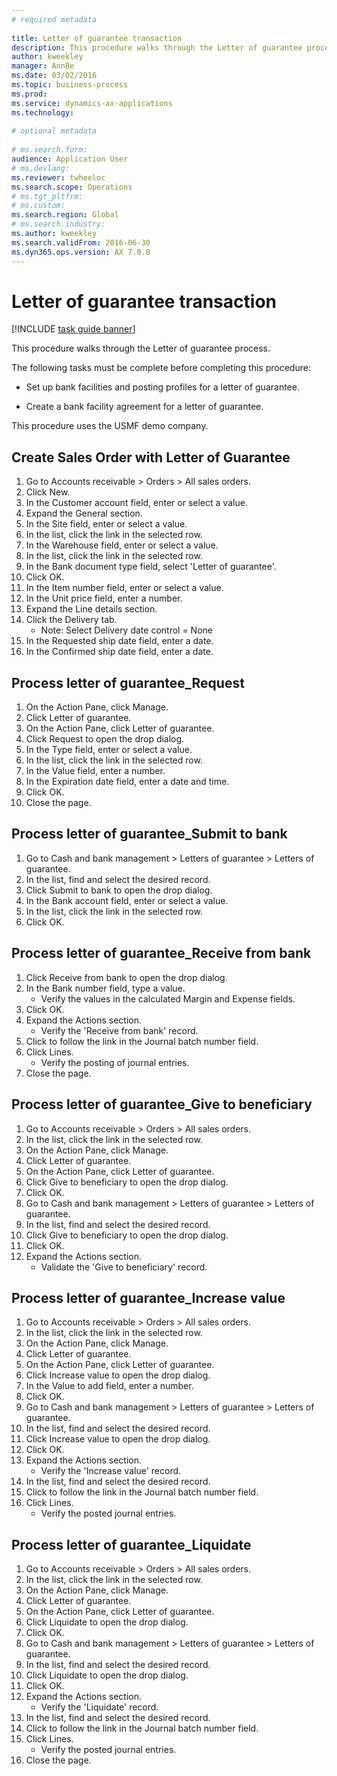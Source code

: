 ```yaml
--- 
# required metadata 
 
title: Letter of guarantee transaction
description: This procedure walks through the Letter of guarantee process. 
author: kweekley
manager: AnnBe 
ms.date: 03/02/2016
ms.topic: business-process 
ms.prod:  
ms.service: dynamics-ax-applications 
ms.technology:  
 
# optional metadata 
 
# ms.search.form:   
audience: Application User 
# ms.devlang:  
ms.reviewer: twheeloc
ms.search.scope: Operations 
# ms.tgt_pltfrm:  
# ms.custom:  
ms.search.region: Global
# ms.search.industry: 
ms.author: kweekley
ms.search.validFrom: 2016-06-30 
ms.dyn365.ops.version: AX 7.0.0 
---
```

# Letter of guarantee transaction

[!INCLUDE [task guide banner](../../includes/task-guide-banner.md)]

This procedure walks through the Letter of guarantee process.



The following tasks must be complete before completing this procedure:

- Set up bank facilities and posting profiles for a letter of guarantee.

- Create a bank facility agreement for a letter of guarantee.



This procedure uses the USMF demo company.


## Create Sales Order with Letter of Guarantee
1. Go to Accounts receivable > Orders > All sales orders.
2. Click New.
3. In the Customer account field, enter or select a value.
4. Expand the General section.
5. In the Site field, enter or select a value.
6. In the list, click the link in the selected row.
7. In the Warehouse field, enter or select a value.
8. In the list, click the link in the selected row.
9. In the Bank document type field, select 'Letter of guarantee'.
10. Click OK.
11. In the Item number field, enter or select a value.
12. In the Unit price field, enter a number.
13. Expand the Line details section.
14. Click the Delivery tab.
    * Note: Select Delivery date control = None  
15. In the Requested ship date field, enter a date.
16. In the Confirmed ship date field, enter a date.

## Process letter of guarantee_Request
1. On the Action Pane, click Manage.
2. Click Letter of guarantee.
3. On the Action Pane, click Letter of guarantee.
4. Click Request to open the drop dialog.
5. In the Type field, enter or select a value.
6. In the list, click the link in the selected row.
7. In the Value field, enter a number.
8. In the Expiration date field, enter a date and time.
9. Click OK.
10. Close the page.

## Process letter of guarantee_Submit to bank
1. Go to Cash and bank management > Letters of guarantee > Letters of guarantee.
2. In the list, find and select the desired record.
3. Click Submit to bank to open the drop dialog.
4. In the Bank account field, enter or select a value.
5. In the list, click the link in the selected row.
6. Click OK.

## Process letter of guarantee_Receive from bank
1. Click Receive from bank to open the drop dialog.
2. In the Bank number field, type a value.
    * Verify the values in the calculated Margin and Expense fields.  
3. Click OK.
4. Expand the Actions section.
    * Verify the 'Receive from bank' record.  
5. Click to follow the link in the Journal batch number field.
6. Click Lines.
    * Verify the posting of journal entries.  
7. Close the page.

## Process letter of guarantee_Give to beneficiary
1. Go to Accounts receivable > Orders > All sales orders.
2. In the list, click the link in the selected row.
3. On the Action Pane, click Manage.
4. Click Letter of guarantee.
5. On the Action Pane, click Letter of guarantee.
6. Click Give to beneficiary to open the drop dialog.
7. Click OK.
8. Go to Cash and bank management > Letters of guarantee > Letters of guarantee.
9. In the list, find and select the desired record.
10. Click Give to beneficiary to open the drop dialog.
11. Click OK.
12. Expand the Actions section.
    * Validate the 'Give to beneficiary' record.  

## Process letter of guarantee_Increase value
1. Go to Accounts receivable > Orders > All sales orders.
2. In the list, click the link in the selected row.
3. On the Action Pane, click Manage.
4. Click Letter of guarantee.
5. On the Action Pane, click Letter of guarantee.
6. Click Increase value to open the drop dialog.
7. In the Value to add field, enter a number.
8. Click OK.
9. Go to Cash and bank management > Letters of guarantee > Letters of guarantee.
10. In the list, find and select the desired record.
11. Click Increase value to open the drop dialog.
12. Click OK.
13. Expand the Actions section.
    * Verify the 'Increase value' record.  
14. In the list, find and select the desired record.
15. Click to follow the link in the Journal batch number field.
16. Click Lines.
    * Verify the posted journal entries.  

## Process letter of guarantee_Liquidate
1. Go to Accounts receivable > Orders > All sales orders.
2. In the list, click the link in the selected row.
3. On the Action Pane, click Manage.
4. Click Letter of guarantee.
5. On the Action Pane, click Letter of guarantee.
6. Click Liquidate to open the drop dialog.
7. Click OK.
8. Go to Cash and bank management > Letters of guarantee > Letters of guarantee.
9. In the list, find and select the desired record.
10. Click Liquidate to open the drop dialog.
11. Click OK.
12. Expand the Actions section.
    * Verify the 'Liquidate' record.  
13. In the list, find and select the desired record.
14. Click to follow the link in the Journal batch number field.
15. Click Lines.
    * Verify the posted journal entries.  
16. Close the page.

